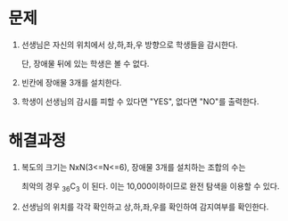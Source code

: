 # 문제

1. 선생님은 자신의 위치에서 상,하,좌,우 방향으로 학생들을 감시한다.

   단, 장애물 뒤에 있는 학생은 볼 수 없다.

2. 빈칸에 장애물 3개를 설치한다. 

3. 학생이 선생님의 감시를 피할 수 있다면 "YES", 없다면 "NO"를 출력한다.



# 해결과정

1. 복도의 크기는 NxN(3<=N<=6), 장애물 3개를 설치하는 조합의 수는 

   최악의 경우 <sub>36</sub>C<sub>3</sub> 이 된다. 이는 10,000이하이므로 완전 탐색을 이용할 수 있다.

2. 선생님의 위치를 각각 확인하고 상,하,좌,우를 확인하여 감지여부를 확인한다.